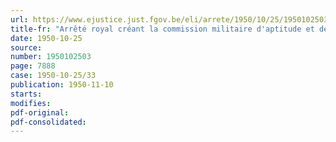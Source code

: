 ```yaml
---
url: https://www.ejustice.just.fgov.be/eli/arrete/1950/10/25/1950102503/justel
title-fr: "Arrêté royal créant la commission militaire d'aptitude et de réforme et la commission militaire d'aptitude et de réforme d'appel (abrogé par AR 05-10-1959, art. 18)"
date: 1950-10-25
source:
number: 1950102503
page: 7888
case: 1950-10-25/33
publication: 1950-11-10
starts:
modifies:
pdf-original:
pdf-consolidated:
---
```


